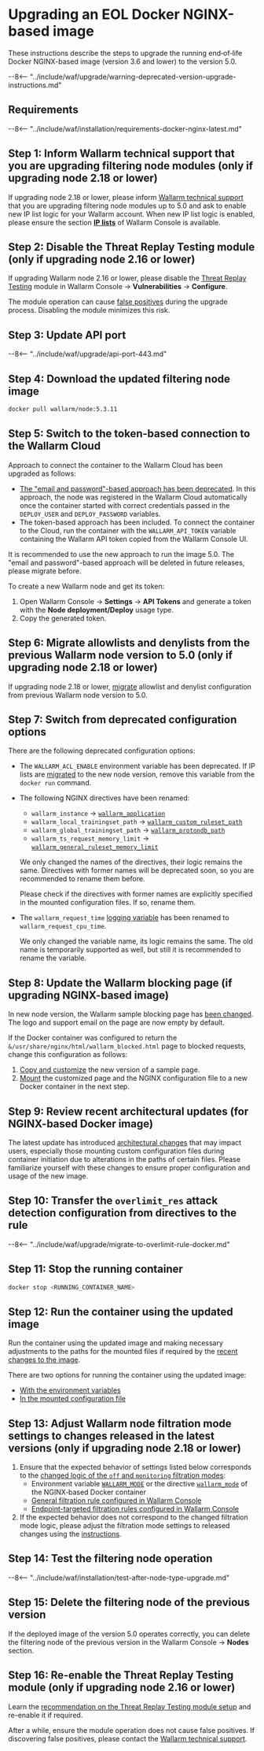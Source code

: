 [waf-mode-instr]:                   ../../admin-en/configure-wallarm-mode.md
[blocking-page-instr]:              ../../admin-en/configuration-guides/configure-block-page-and-code.md
[logging-instr]:                    ../../admin-en/configure-logging.md
[proxy-balancer-instr]:             ../../admin-en/using-proxy-or-balancer-en.md
[process-time-limit-instr]:         ../../admin-en/configure-parameters-en.md#wallarm_process_time_limit
[allocating-memory-guide]:          ../../admin-en/configuration-guides/allocate-resources-for-node.md
[ptrav-attack-docs]:                ../../attacks-vulns-list.md#path-traversal
[attacks-in-ui-image]:           ../../images/admin-guides/test-attacks-quickstart.png
[nginx-process-time-limit-docs]:    ../../admin-en/configure-parameters-en.md#wallarm_process_time_limit
[nginx-process-time-limit-block-docs]:  ../../admin-en/configure-parameters-en.md#wallarm_process_time_limit_block
[overlimit-res-rule-docs]:           ../../user-guides/rules/configure-overlimit-res-detection.md
[graylist-docs]:                     ../../user-guides/ip-lists/overview.md
[waf-mode-instr]:                   ../../admin-en/configure-wallarm-mode.md
[ip-lists-docs]:                    ../../user-guides/ip-lists/overview.md
[api-policy-enf-docs]:              ../../api-specification-enforcement/overview.md

# Upgrading an EOL Docker NGINX-based image

These instructions describe the steps to upgrade the running end‑of‑life Docker NGINX-based image (version 3.6 and lower) to the version 5.0.

--8<-- "../include/waf/upgrade/warning-deprecated-version-upgrade-instructions.md"

## Requirements

--8<-- "../include/waf/installation/requirements-docker-nginx-latest.md"

## Step 1: Inform Wallarm technical support that you are upgrading filtering node modules (only if upgrading node 2.18 or lower)

If upgrading node 2.18 or lower, please inform [Wallarm technical support](mailto:support@wallarm.com) that you are upgrading filtering node modules up to 5.0 and ask to enable new IP list logic for your Wallarm account. When new IP list logic is enabled, please ensure the section [**IP lists**](../../user-guides/ip-lists/overview.md) of Wallarm Console is available.

## Step 2: Disable the Threat Replay Testing module (only if upgrading node 2.16 or lower)

If upgrading Wallarm node 2.16 or lower, please disable the [Threat Replay Testing](../../about-wallarm/detecting-vulnerabilities.md#threat-replay-testing) module in Wallarm Console → **Vulnerabilities** → **Configure**.

The module operation can cause [false positives](../../about-wallarm/protecting-against-attacks.md#false-positives) during the upgrade process. Disabling the module minimizes this risk.

## Step 3: Update API port

--8<-- "../include/waf/upgrade/api-port-443.md"

## Step 4: Download the updated filtering node image

``` bash
docker pull wallarm/node:5.3.11
```

## Step 5: Switch to the token-based connection to the Wallarm Cloud

Approach to connect the container to the Wallarm Cloud has been upgraded as follows:

* [The "email and password"-based approach has been deprecated](what-is-new.md#unified-registration-of-nodes-in-the-wallarm-cloud-by-api-tokens). In this approach, the node was registered in the Wallarm Cloud automatically once the container started with correct credentials passed in the `DEPLOY_USER` and `DEPLOY_PASSWORD` variables.
* The token-based approach has been included. To connect the container to the Cloud, run the container with the `WALLARM_API_TOKEN` variable containing the Wallarm API token copied from the Wallarm Console UI.

It is recommended to use the new approach to run the image 5.0. The "email and password"-based approach will be deleted in future releases, please migrate before.

To create a new Wallarm node and get its token:

1. Open Wallarm Console → **Settings** → **API Tokens** and generate a token with the **Node deployment/Deploy** usage type.
1. Copy the generated token.

## Step 6: Migrate allowlists and denylists from the previous Wallarm node version to 5.0 (only if upgrading node 2.18 or lower)

If upgrading node 2.18 or lower, [migrate](../migrate-ip-lists-to-node-3.md) allowlist and denylist configuration from previous Wallarm node version to 5.0.

## Step 7: Switch from deprecated configuration options

There are the following deprecated configuration options:

* The `WALLARM_ACL_ENABLE` environment variable has been deprecated. If IP lists are [migrated](../migrate-ip-lists-to-node-3.md) to the new node version, remove this variable from the `docker run` command.
* The following NGINX directives have been renamed:

    * `wallarm_instance` → [`wallarm_application`](../../admin-en/configure-parameters-en.md#wallarm_application)
    * `wallarm_local_trainingset_path` → [`wallarm_custom_ruleset_path`](../../admin-en/configure-parameters-en.md#wallarm_custom_ruleset_path)
    * `wallarm_global_trainingset_path` → [`wallarm_protondb_path`](../../admin-en/configure-parameters-en.md#wallarm_protondb_path)
    * `wallarm_ts_request_memory_limit` → [`wallarm_general_ruleset_memory_limit`](../../admin-en/configure-parameters-en.md#wallarm_general_ruleset_memory_limit)

    We only changed the names of the directives, their logic remains the same. Directives with former names will be deprecated soon, so you are recommended to rename them before.
    
    Please check if the directives with former names are explicitly specified in the mounted configuration files. If so, rename them.
* The `wallarm_request_time` [logging variable](../../admin-en/configure-logging.md#filter-node-variables) has been renamed to `wallarm_request_cpu_time`.

    We only changed the variable name, its logic remains the same. The old name is temporarily supported as well, but still it is recommended to rename the variable.

## Step 8: Update the Wallarm blocking page (if upgrading NGINX-based image)

In new node version, the Wallarm sample blocking page has [been changed](what-is-new.md#new-blocking-page). The logo and support email on the page are now empty by default.

If the Docker container was configured to return the `&/usr/share/nginx/html/wallarm_blocked.html` page to blocked requests, change this configuration as follows:

1. [Copy and customize](../../admin-en/configuration-guides/configure-block-page-and-code.md#customizing-sample-blocking-page) the new version of a sample page.
1. [Mount](../../admin-en/configuration-guides/configure-block-page-and-code.md#path-to-the-htm-or-html-file-with-the-blocking-page-and-error-code) the customized page and the NGINX configuration file to a new Docker container in the next step.

## Step 9: Review recent architectural updates (for NGINX-based Docker image)

The latest update has introduced [architectural changes](what-is-new.md#optimized-and-more-secure-nginx-based-docker-image) that may impact users, especially those mounting custom configuration files during container initiation due to alterations in the paths of certain files. Please familiarize yourself with these changes to ensure proper configuration and usage of the new image.

## Step 10: Transfer the `overlimit_res` attack detection configuration from directives to the rule

--8<-- "../include/waf/upgrade/migrate-to-overlimit-rule-docker.md"

## Step 11: Stop the running container

```bash
docker stop <RUNNING_CONTAINER_NAME>
```

## Step 12: Run the container using the updated image

Run the container using the updated image and making necessary adjustments to the paths for the mounted files if required by the [recent changes to the image](what-is-new.md#optimized-and-more-secure-nginx-based-docker-image).

There are two options for running the container using the updated image:

* [With the environment variables](../../admin-en/installation-docker-en.md#run-the-container-passing-the-environment-variables)
* [In the mounted configuration file](../../admin-en/installation-docker-en.md#run-the-container-mounting-the-configuration-file)

## Step 13: Adjust Wallarm node filtration mode settings to changes released in the latest versions (only if upgrading node 2.18 or lower)

1. Ensure that the expected behavior of settings listed below corresponds to the [changed logic of the `off` and `monitoring` filtration modes](what-is-new.md#filtration-modes):
      * Environment variable [`WALLARM_MODE`](../../admin-en/installation-docker-en.md#run-the-container-passing-the-environment-variables) or the directive [`wallarm_mode`](../../admin-en/configure-parameters-en.md#wallarm_mode) of the NGINX‑based Docker container
      * [General filtration rule configured in Wallarm Console](../../admin-en/configure-wallarm-mode.md#general-filtration-rule-in-wallarm-console)
      * [Endpoint-targeted filtration rules configured in Wallarm Console](../../admin-en/configure-wallarm-mode.md#endpoint-targeted-filtration-rules-in-wallarm-console)
2. If the expected behavior does not correspond to the changed filtration mode logic, please adjust the filtration mode settings to released changes using the [instructions](../../admin-en/configure-wallarm-mode.md).

## Step 14: Test the filtering node operation

--8<-- "../include/waf/installation/test-after-node-type-upgrade.md"

## Step 15: Delete the filtering node of the previous version

If the deployed image of the version 5.0 operates correctly, you can delete the filtering node of the previous version in the Wallarm Console → **Nodes** section.

## Step 16: Re-enable the Threat Replay Testing module (only if upgrading node 2.16 or lower)

Learn the [recommendation on the Threat Replay Testing module setup](../../vulnerability-detection/threat-replay-testing/setup.md) and re-enable it if required.

After a while, ensure the module operation does not cause false positives. If discovering false positives, please contact the [Wallarm technical support](mailto:support@wallarm.com).

